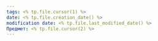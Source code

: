 ```yaml
---
tags: <% tp.file.cursor(1) %>
date: <% tp.file.creation_date() %>
modification date: <% tp.file.last_modified_date() %>
Предмет: <% tp.file.cursor(2) %>
---
```


